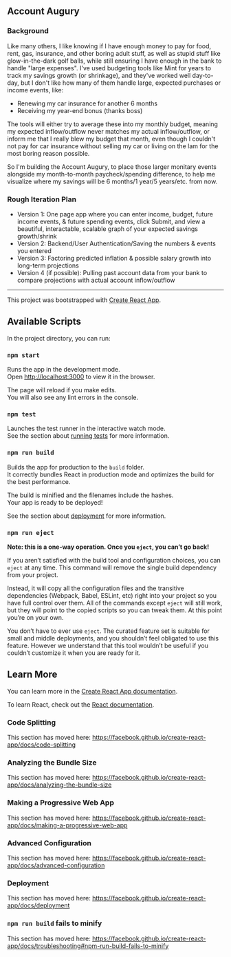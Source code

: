 ## Account Augury

### Background
Like many others, I like knowing if I have enough money to pay for food, rent, gas, insurance, and other boring adult stuff, as well as stupid stuff like glow-in-the-dark golf balls, while still ensuring I have enough in the bank to handle "large expenses". I've used budgeting tools like Mint for years to track my savings growth (or shrinkage), and they've worked well day-to-day, but I don't like how many of them handle large, expected purchases or income events, like:

* Renewing my car insurance for another 6 months
* Receiving my year-end bonus (thanks boss)

The tools will either try to average these into my monthly budget, meaning my expected inflow/outflow never matches my actual inflow/outflow, or inform me that I really blew my budget that month, even though I couldn't not pay for car insurance without selling my car or living on the lam for the most boring reason possible.

So I'm building the Account Augury, to place those larger monitary events alongside my month-to-month paycheck/spending difference, to help me visualize where my savings will be 6 months/1 year/5 years/etc. from now.

### Rough Iteration Plan
* Version 1: One page app where you can enter income, budget, future income events, & future spending events, click Submit, and view a beautiful, interactable, scalable graph of your expected savings growth/shrink
* Version 2: Backend/User Authentication/Saving the numbers & events you entered
* Version 3: Factoring predicted inflation & possible salary growth into long-term projections
* Version 4 (if possible): Pulling past account data from your bank to compare projections with actual account inflow/outflow


________________________________________________________________________________________________________
This project was bootstrapped with [Create React App](https://github.com/facebook/create-react-app).

## Available Scripts

In the project directory, you can run:

### `npm start`

Runs the app in the development mode.<br>
Open [http://localhost:3000](http://localhost:3000) to view it in the browser.

The page will reload if you make edits.<br>
You will also see any lint errors in the console.

### `npm test`

Launches the test runner in the interactive watch mode.<br>
See the section about [running tests](https://facebook.github.io/create-react-app/docs/running-tests) for more information.

### `npm run build`

Builds the app for production to the `build` folder.<br>
It correctly bundles React in production mode and optimizes the build for the best performance.

The build is minified and the filenames include the hashes.<br>
Your app is ready to be deployed!

See the section about [deployment](https://facebook.github.io/create-react-app/docs/deployment) for more information.

### `npm run eject`

**Note: this is a one-way operation. Once you `eject`, you can’t go back!**

If you aren’t satisfied with the build tool and configuration choices, you can `eject` at any time. This command will remove the single build dependency from your project.

Instead, it will copy all the configuration files and the transitive dependencies (Webpack, Babel, ESLint, etc) right into your project so you have full control over them. All of the commands except `eject` will still work, but they will point to the copied scripts so you can tweak them. At this point you’re on your own.

You don’t have to ever use `eject`. The curated feature set is suitable for small and middle deployments, and you shouldn’t feel obligated to use this feature. However we understand that this tool wouldn’t be useful if you couldn’t customize it when you are ready for it.

## Learn More

You can learn more in the [Create React App documentation](https://facebook.github.io/create-react-app/docs/getting-started).

To learn React, check out the [React documentation](https://reactjs.org/).

### Code Splitting

This section has moved here: https://facebook.github.io/create-react-app/docs/code-splitting

### Analyzing the Bundle Size

This section has moved here: https://facebook.github.io/create-react-app/docs/analyzing-the-bundle-size

### Making a Progressive Web App

This section has moved here: https://facebook.github.io/create-react-app/docs/making-a-progressive-web-app

### Advanced Configuration

This section has moved here: https://facebook.github.io/create-react-app/docs/advanced-configuration

### Deployment

This section has moved here: https://facebook.github.io/create-react-app/docs/deployment

### `npm run build` fails to minify

This section has moved here: https://facebook.github.io/create-react-app/docs/troubleshooting#npm-run-build-fails-to-minify
